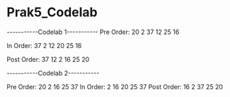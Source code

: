 # Prak5_Codelab
-----------Codelab 1-----------
Pre Order: 
20 
2 
37 
12 
25 
16 

In Order: 
37 
2 
12 
20 
25 
16 

Post Order: 
37 
12 
2 
16 
25 
20 

-----------Codelab 2-----------

Pre Order: 
20 2 16 25 37 
In Order: 
2 16 20 25 37 
Post Order: 
16 2 37 25 20 
